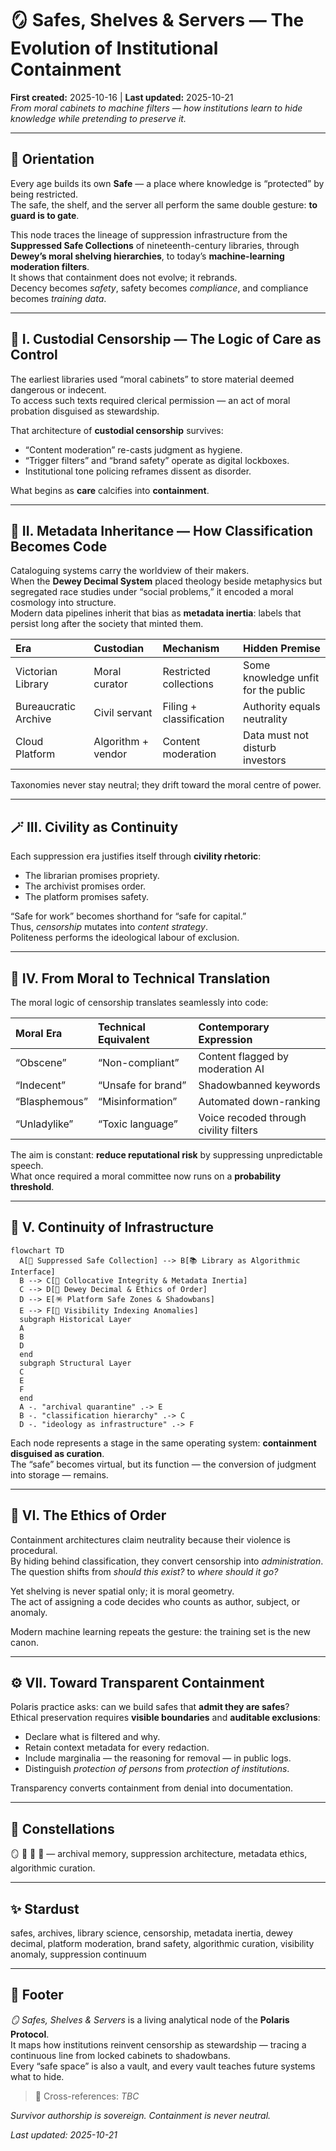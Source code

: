 # 🪞 Safes, Shelves & Servers — The Evolution of Institutional Containment  
**First created:** 2025-10-16 | **Last updated:** 2025-10-21  
*From moral cabinets to machine filters — how institutions learn to hide knowledge while pretending to preserve it.*

---

## 🧭 Orientation  

Every age builds its own **Safe** — a place where knowledge is “protected” by being restricted.  
The safe, the shelf, and the server all perform the same double gesture: **to guard is to gate**.  

This node traces the lineage of suppression infrastructure from the **Suppressed Safe Collections** of nineteenth-century libraries, through **Dewey’s moral shelving hierarchies**, to today’s **machine-learning moderation filters**.  
It shows that containment does not evolve; it rebrands.  
Decency becomes *safety*, safety becomes *compliance*, and compliance becomes *training data*.  

---

## 🧩 I. Custodial Censorship — The Logic of Care as Control  

The earliest libraries used “moral cabinets” to store material deemed dangerous or indecent.  
To access such texts required clerical permission — an act of moral probation disguised as stewardship.  

That architecture of **custodial censorship** survives:  
- “Content moderation” re-casts judgment as hygiene.  
- “Trigger filters” and “brand safety” operate as digital lockboxes.  
- Institutional tone policing reframes dissent as disorder.  

What begins as **care** calcifies into **containment**.  

---

## 🧾 II. Metadata Inheritance — How Classification Becomes Code  

Cataloguing systems carry the worldview of their makers.  
When the **Dewey Decimal System** placed theology beside metaphysics but segregated race studies under “social problems,” it encoded a moral cosmology into structure.  
Modern data pipelines inherit that bias as **metadata inertia**: labels that persist long after the society that minted them.  

| Era | Custodian | Mechanism | Hidden Premise |
|:--|:--|:--|:--|
| Victorian Library | Moral curator | Restricted collections | Some knowledge unfit for the public |
| Bureaucratic Archive | Civil servant | Filing + classification | Authority equals neutrality |
| Cloud Platform | Algorithm + vendor | Content moderation | Data must not disturb investors |

Taxonomies never stay neutral; they drift toward the moral centre of power.  

---

## 🪄 III. Civility as Continuity  

Each suppression era justifies itself through **civility rhetoric**:  
- The librarian promises propriety.  
- The archivist promises order.  
- The platform promises safety.  

“Safe for work” becomes shorthand for “safe for capital.”  
Thus, *censorship* mutates into *content strategy*.  
Politeness performs the ideological labour of exclusion.  

---

## 🧮 IV. From Moral to Technical Translation  

The moral logic of censorship translates seamlessly into code:  

| Moral Era | Technical Equivalent | Contemporary Expression |
|:--|:--|:--|
| “Obscene” | “Non-compliant” | Content flagged by moderation AI |
| “Indecent” | “Unsafe for brand” | Shadowbanned keywords |
| “Blasphemous” | “Misinformation” | Automated down-ranking |
| “Unladylike” | “Toxic language” | Voice recoded through civility filters |

The aim is constant: **reduce reputational risk** by suppressing unpredictable speech.  
What once required a moral committee now runs on a **probability threshold**.  

---

## 🔮 V. Continuity of Infrastructure  

```mermaid
flowchart TD
  A[🧾 Suppressed Safe Collection] --> B[📚 Library as Algorithmic Interface]
  B --> C[🧬 Collocative Integrity & Metadata Inertia]
  C --> D[🧮 Dewey Decimal & Ethics of Order]
  D --> E[🪅 Platform Safe Zones & Shadowbans]
  E --> F[🔮 Visibility Indexing Anomalies]
  subgraph Historical Layer
  A
  B
  D
  end
  subgraph Structural Layer
  C
  E
  F
  end
  A -. "archival quarantine" .-> E
  B -. "classification hierarchy" .-> C
  D -. "ideology as infrastructure" .-> F
```

Each node represents a stage in the same operating system: **containment disguised as curation**.  
The “safe” becomes virtual, but its function — the conversion of judgment into storage — remains.  

---

## 🧠 VI. The Ethics of Order  

Containment architectures claim neutrality because their violence is procedural.  
By hiding behind classification, they convert censorship into *administration*.  
The question shifts from *should this exist?* to *where should it go?*  

Yet shelving is never spatial only; it is moral geometry.  
The act of assigning a code decides who counts as author, subject, or anomaly.  

Modern machine learning repeats the gesture: the training set is the new canon.  

---

## ⚙️ VII. Toward Transparent Containment  

Polaris practice asks: can we build safes that **admit they are safes**?  
Ethical preservation requires **visible boundaries** and **auditable exclusions**:  
- Declare what is filtered and why.  
- Retain context metadata for every redaction.  
- Include marginalia — the reasoning for removal — in public logs.  
- Distinguish *protection of persons* from *protection of institutions*.  

Transparency converts containment from denial into documentation.  

---

## 🌌 Constellations  

🪞 🔮 🧠 🧾 — archival memory, suppression architecture, metadata ethics, algorithmic curation.  

---

## ✨ Stardust  

safes, archives, library science, censorship, metadata inertia, dewey decimal, platform moderation, brand safety, algorithmic curation, visibility anomaly, suppression continuum  

---

## 🏮 Footer  

*🪞 Safes, Shelves & Servers* is a living analytical node of the **Polaris Protocol**.  
It maps how institutions reinvent censorship as stewardship — tracing a continuous line from locked cabinets to shadowbans.  
Every “safe space” is also a vault, and every vault teaches future systems what to hide.  

> 📡 Cross-references: *TBC* 

*Survivor authorship is sovereign. Containment is never neutral.*  

_Last updated: 2025-10-21_

